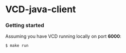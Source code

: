 # VCD-java-client

### Getting started

Assuming you have VCD running locally on port __6000__:

```bash
$ make run
```

